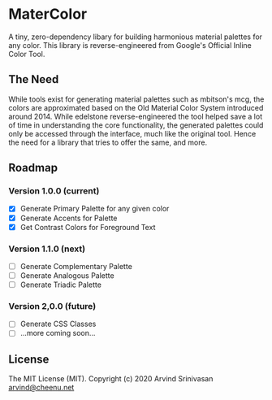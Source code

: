 # MaterColor

A tiny, zero-dependency libary for building harmonious material palettes for any color. This library is reverse-engineered from Google's Official Inline Color Tool.

## The Need

While tools exist for generating material palettes such as mbitson's mcg, the colors are approximated based on the Old Material Color System introduced around 2014. While edelstone reverse-engineered the tool helped save a lot of time in understanding the core functionality, the generated palettes could only be accessed through the interface, much like the original tool. Hence the need for a library that tries to offer the same, and more.

## Roadmap

### Version 1.0.0 (current)

- [x] Generate Primary Palette for any given color
- [x] Generate Accents for Palette
- [x] Get Contrast Colors for Foreground Text

### Version 1.1.0 (next)

- [ ] Generate Complementary Palette
- [ ] Generate Analogous Palette
- [ ] Generate Triadic Palette

### Version 2,0.0 (future)

- [ ] Generate CSS Classes
- [ ] ...more coming soon...

## License

The MIT License (MIT). Copyright (c) 2020 Arvind Srinivasan <arvind@cheenu.net>
